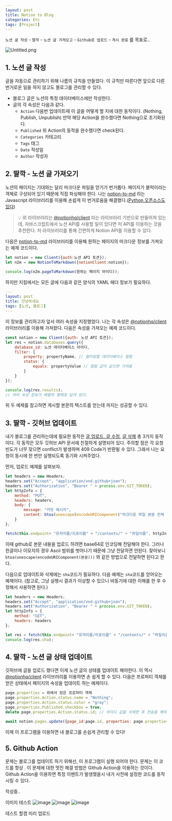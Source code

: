 ```yaml
---
layout: post
title: Notion to Blog
categories: Etc
tags: [Project]
---
```


`노션 글 작성` - `딸깍` - `노션 글 가져오고` - `Github로 업로드` - `게시 완료`  를 목표로..


![Untitled.png](https://prod-files-secure.s3.us-west-2.amazonaws.com/bc55d29d-9bcf-4907-ad9e-d252dc4154e4/1e821e4f-5275-466c-901a-d7c43629f86f/Untitled.png?X-Amz-Algorithm=AWS4-HMAC-SHA256&X-Amz-Content-Sha256=UNSIGNED-PAYLOAD&X-Amz-Credential=AKIAT73L2G45HZZMZUHI%2F20240322%2Fus-west-2%2Fs3%2Faws4_request&X-Amz-Date=20240322T031626Z&X-Amz-Expires=3600&X-Amz-Signature=12b68c2b52deab3c4c1871c4d04e727d294c0950d97a48c6b39d968699acb040&X-Amz-SignedHeaders=host&x-id=GetObject)


## 1. 노션 글 작성


글을 자동으로 관리하기 위해 나름의 규칙을 만들었다. 이 규칙만 따른다면 앞으로 다른 번거로운 일을 하지 않고도 블로그를 관리할 수 있다.

- 블로그 글은 노션의 특정 데이터베이스에만 작성한다.
- 글의 각 속성은 다음과 같다.
	- `Action` 다음번 업데이트때 이 글을 어떻게 할 지에 대한 동작이다. (Nothing, Publish, Unpublish) 만약 해당 Action을 완수했다면 Nothing으로 초기화된다.
	- `Published` 위 Action의 동작을 완수했다면 check된다.
	- `Categories` 카테고리
	- `Tags` 태그
	- `Date` 작성일
	- `Author` 작성자

## 2. 딸깍 - 노션 글 가져오기


노션의 페이지는 기대와는 달리 마크다운 파일을 얻기가 번거롭다. 페이지가 블럭이라는 객체로 구성되어 있기 때문에 직접 파싱해야 한다. 나는 [notion-to-md](https://github.com/souvikinator/notion-to-md) 라는 Javascript 라이브러리를 이용해 손쉽게 이 번거로움을 해결했다.([Python 오픈소스도 있다](https://github.com/echo724/notion2md)) 


> 💡 위 라이브러리는 [@notionhq/client](https://www.npmjs.com/package/@notionhq/client) 라는 라이브러리 기반으로 만들어져 있는데, 자바스크립트에서 노션 API를 사용할 일이 있다면 저 API를 이용하는 것을 추천한다. 저 라이브러리를 통해 간편하게 Notion API를 이용할 수 있다.


다음은 [notion-to-md](https://github.com/souvikinator/notion-to-md) 라이브러리를 이용해 원하는 페이지의 마크다운 정보를 가져오는 예제 코드이다.


```javascript
let notion = new Client({auth:노션 API 토큰});
let n2m = new NotionToMarkdown({notionClient:notion});

console.log(n2m.pageToMarkdown(원하는 페이지 아이디));
```


하지만 지킬에서는 모든 글에 다음과 같은 양식의 YAML 헤더 정보가 필요하다. 


```yaml
---
layout: post
title: 안녕하세요
tags: [노션, 블로그]
---
```


이 정보를 관리하고자 앞서 여러 속성을 지정했었다. 나는 각 속성은 [@notionhq/client](https://www.npmjs.com/package/@notionhq/client) 라이브러리를 이용해 가져왔다. 다음은 속성을 가져오는 예제 코드이다.


```javascript
const notion = new Client({auth: 노션 API 토큰});
let res = notion.databases.query({
	database_id: 노션 데이터베이스 아이디,
	filter: {
		property: propertyName, // 필터링할 데이터베이스 컬럼
		status: {
			equals: propertyValue // 컬럼 값이 같으면 가져옴
		}
	}
});

console.log(res.results);
// 여러 속성 정보가 배열의 형태로 담겨 있다.
```


위 두 예제를 참고하면 게시할 본문의 텍스트를 얻는데 까지는 성공할 수 있다.


## 3. 딸깍 - 깃허브 업데이트


내가 블로그를 관리하는데에 필요한 동작은 [글 업로드, 글 수정](https://docs.github.com/ko/rest/repos/contents?apiVersion=2022-11-28#create-or-update-file-contents), [글 삭제](https://docs.github.com/ko/rest/repos/contents?apiVersion=2022-11-28#delete-a-file) 총 3가지 동작이다. 각 동작은 모두 깃허브 API 문서에 친절하게 설명되어 있다. 주의할 점은 각 요청 빈도가 너무 잦으면 conflict가 발생하며 409 Code가 반환될 수 있다. 그래서 나는 요청이 동시에 한 번만 실행되도록 동기화 시켜주었다. 


먼저, 업로드 예제를 살펴보자.


```javascript
let headers = new Headers;
headers.set("Accept", "application/vnd.github+json");
headers.set("Authorization", "Bearer " + process.env.GIT_TOKEN);
let httpInfo = {
	method: "PUT",
	headers: headers,
	body: {
		message: "커밋 메시지",
		content: btoa(unescape(encodeURIComponent("마크다운 파일 본문 전체 스트링")))
	}
};

fetch(this.endpoint+ "유저이름/리포이름" + "/contents/" + "파일이름", httpInfo);
```


이때 github로 본문 내용을 업로드 하려면 base64로 인코딩해 전달해야 한다. 그러나 한글이나 이모지의 경우 Ascii 범위를 벗어나기 때문에 그냥 전달하면 안된다. 찾아보니 `btoa(unescape(encodeURIComponent(본문)))` 와 같은 방법으로 전달하면 된다고 한다.


다음으로 업데이트와 삭제에는 `sha`코드가 필요하다. 다음 예제는 `sha`코드를 얻어오는 예제이다. (참고로, 그냥 실행시 결과가 이상할 수 있으니 비동기에 대한 이해를 한 후 수정해서 사용하면 된다.)


```javascript
let headers = new Headers;
headers.set("Accept", "application/vnd.github+json");
headers.set("Authorization", "Bearer " + process.env.GIT_TOKEN);
let httpInfo = {
	method: "GET",
	headers: headers
};

let res = fetch(this.endpoint+ "유저이름/리포이름" + "/contents/" + "파일이름", httpInfo);
console.log(res.sha);
```


## 4. 딸깍 - 노션 글 상태 업데이트


깃허브에 글을 업로드 했다면 이제 노션 글의 상태를 업데이트 해야한다. 이 역시 [@notionhq/client](https://www.npmjs.com/package/@notionhq/client) 라이브러리를 이용하면 손 쉽게 할 수 있다. 다음은 프로퍼티 객체를 얻은 상태에서 페이지의 속성을 업데이트 하는 예제이다.


```javascript
page.properties = 위에서 얻은 프로퍼티 객체
page.properties.Action.status.name = "Nothing";
page.properties.Action.status.color = "gray";
page.properties.Published.checkbox = true;
delete page.properties.Action.status.id; // 아이디 값을 삭제한 후 전송을 해야 오류가 나지 않는다.

await notion.pages.update({page_id:page.id, properties: page.properties});
```


이제 이 프로그램을 이용하면 내 블로그를 손쉽게 관리할 수 있다!


## 5. Github Action


문제는 블로그를 업데이트 하기 위해선, 이 프로그램이 실행 되어야 한다. 문제는 이 코드를 항상 . 이 문제에 대한 멋진 해결 방법은 Github Action을 이용하는 것이다. Github Action을 이용하면 특정 이벤트가 발생했을시 내가 사전에 설정한 코드를 동작시킬 수 있다. 


작성중..

이미지 테스트 
![image](https://github.com/SpicyKong/SpicyKong.github.io/assets/37260182/9cfe8fd3-1fd0-4645-993e-f6826d65c1bd)
![image](https://www.notion.so/image/https%3A%2F%2Fprod-files-secure.s3.us-west-2.amazonaws.com%2Fbc55d29d-9bcf-4907-ad9e-d252dc4154e4%2F1e821e4f-5275-466c-901a-d7c43629f86f%2FUntitled.png?table=block&id=ab1764e8-bb3f-4ebd-b878-db6d31baad74&spaceId=bc55d29d-9bcf-4907-ad9e-d252dc4154e4&width=2000&userId=be64376a-e3a3-4867-9236-2c1bf4a6a1d1&cache=v2)
![image](https://www.notion.so/image/https%3A%2F%2Fprod-files-secure.s3.us-west-2.amazonaws.com%2Fbc55d29d-9bcf-4907-ad9e-d252dc4154e4%2F1e821e4f-5275-466c-901a-d7c43629f86f%2FUntitled.png?table=block&id=ab1764e8-bb3f-4ebd-b878-db6d31baad74&spaceId=bc55d29d-9bcf-4907-ad9e-d252dc4154e4&width=2000&userId=be64376a-e3a3-4867-9236-2c1bf4a6a1d1)

테스트 할겸 미리 업로드


